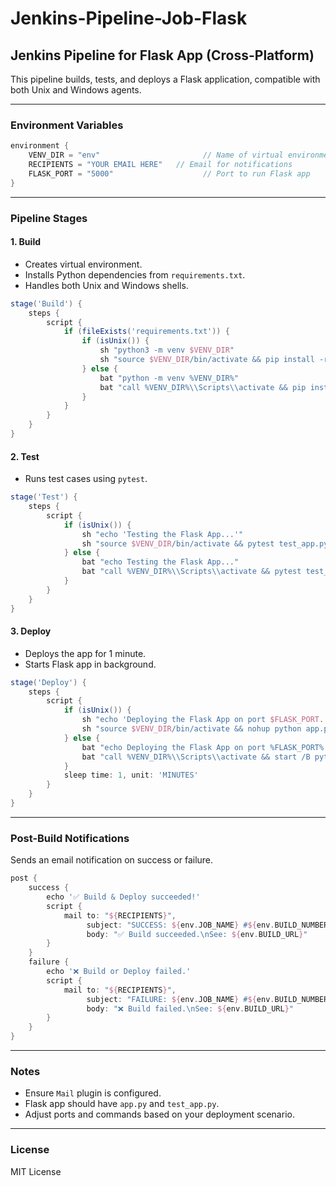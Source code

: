 # Jenkins-Pipeline-Job-Flask
## Jenkins Pipeline for Flask App (Cross-Platform)

This pipeline builds, tests, and deploys a Flask application, compatible with both Unix and Windows agents.

---

### Environment Variables

```groovy
environment {
    VENV_DIR = "env"                       // Name of virtual environment directory
    RECIPIENTS = "YOUR EMAIL HERE"   // Email for notifications
    FLASK_PORT = "5000"                    // Port to run Flask app
}
```

---

### Pipeline Stages

#### 1. **Build**

* Creates virtual environment.
* Installs Python dependencies from `requirements.txt`.
* Handles both Unix and Windows shells.

```groovy
stage('Build') {
    steps {
        script {
            if (fileExists('requirements.txt')) {
                if (isUnix()) {
                    sh "python3 -m venv $VENV_DIR"
                    sh "source $VENV_DIR/bin/activate && pip install -r requirements.txt"
                } else {
                    bat "python -m venv %VENV_DIR%"
                    bat "call %VENV_DIR%\\Scripts\\activate && pip install -r requirements.txt"
                }
            }
        }
    }
}
```

#### 2. **Test**

* Runs test cases using `pytest`.

```groovy
stage('Test') {
    steps {
        script {
            if (isUnix()) {
                sh "echo 'Testing the Flask App...'"
                sh "source $VENV_DIR/bin/activate && pytest test_app.py"
            } else {
                bat "echo Testing the Flask App..."
                bat "call %VENV_DIR%\\Scripts\\activate && pytest test_app.py"
            }
        }
    }
}
```

#### 3. **Deploy**

* Deploys the app for 1 minute.
* Starts Flask app in background.

```groovy
stage('Deploy') {
    steps {
        script {
            if (isUnix()) {
                sh "echo 'Deploying the Flask App on port $FLASK_PORT...'"
                sh "source $VENV_DIR/bin/activate && nohup python app.py > flask.log 2>&1 &"
            } else {
                bat "echo Deploying the Flask App on port %FLASK_PORT%..."
                bat "call %VENV_DIR%\\Scripts\\activate && start /B python app.py"
            }
            sleep time: 1, unit: 'MINUTES'
        }
    }
}
```

---

### Post-Build Notifications

Sends an email notification on success or failure.

```groovy
post {
    success {
        echo '✅ Build & Deploy succeeded!'
        script {
            mail to: "${RECIPIENTS}",
                 subject: "SUCCESS: ${env.JOB_NAME} #${env.BUILD_NUMBER}",
                 body: "✅ Build succeeded.\nSee: ${env.BUILD_URL}"
        }
    }
    failure {
        echo '❌ Build or Deploy failed.'
        script {
            mail to: "${RECIPIENTS}",
                 subject: "FAILURE: ${env.JOB_NAME} #${env.BUILD_NUMBER}",
                 body: "❌ Build failed.\nSee: ${env.BUILD_URL}"
        }
    }
}
```

---

### Notes

* Ensure `Mail` plugin is configured.
* Flask app should have `app.py` and `test_app.py`.
* Adjust ports and commands based on your deployment scenario.

---

### License

MIT License

